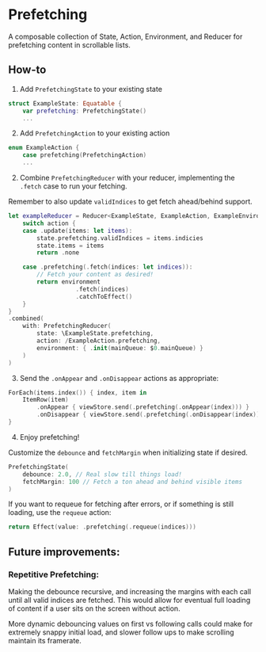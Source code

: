 # Prefetching

A composable collection of State, Action, Environment, and Reducer for prefetching content in scrollable lists.

## How-to

1. Add `PrefetchingState` to your existing state

```swift
struct ExampleState: Equatable {
    var prefetching: PrefetchingState()
    ...
```

2. Add `PrefetchingAction` to your existing action

```swift
enum ExampleAction {
    case prefetching(PrefetchingAction)
    ...
```

2. Combine `PrefetchingReducer` with your reducer, implementing the `.fetch` case to run your fetching.

Remember to also update `validIndices` to get fetch ahead/behind support.

```swift
let exampleReducer = Reducer<ExampleState, ExampleAction, ExampleEnvironment> { state, action, environment in
    switch action {
    case .update(items: let items):
        state.prefetching.validIndices = items.indicies
        state.items = items
        return .none

    case .prefetching(.fetch(indices: let indices)):
        // Fetch your content as desired!
        return environment
                   .fetch(indices)
                   .catchToEffect()
    }
}
.combined(
    with: PrefetchingReducer(
        state: \ExampleState.prefetching,
        action: /ExampleAction.prefetching,
        environment: { .init(mainQueue: $0.mainQueue) }
    )
)
```

3. Send the `.onAppear` and `.onDisappear` actions as appropriate:

```swift
ForEach(items.index()) { index, item in
    ItemRow(item)
        .onAppear { viewStore.send(.prefetching(.onAppear(index))) }
        .onDisappear { viewStore.send(.prefetching(.onDisappear(index))) }
}
```

4. Enjoy prefetching!

Customize the `debounce` and `fetchMargin` when initializing state if desired.

```swift
PrefetchingState(
    debounce: 2.0, // Real slow till things load!
    fetchMargin: 100 // Fetch a ton ahead and behind visible items
)
```

If you want to requeue for fetching after errors, or if something is still loading, use the `requeue` action:

```swift
return Effect(value: .prefetching(.requeue(indices)))
```

## Future improvements:

### Repetitive Prefetching:

Making the debounce recursive, and increasing the margins with each call until all valid indices are fetched.
This would allow for eventual full loading of content if a user sits on the screen without action.

More dynamic debouncing values on first vs following calls could make for extremely snappy initial load, and slower follow ups to make scrolling maintain its framerate.

